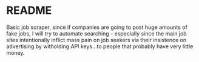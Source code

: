 # README

Basic job scraper, since if companies are going to post huge amounts of fake jobs, I will try to automate searching - especially since the main job sites intentionally inflict mass pain on job seekers via their insistence on advertising by witholding API keys...to people that probably have very little money. 